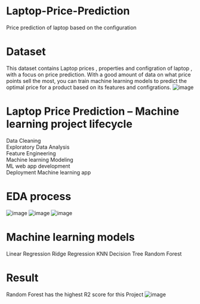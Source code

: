 # Laptop-Price-Prediction
Price prediction of laptop based on the configuration
# Dataset 
This dataset contains Laptop prices , properties and configration of laptop , with a focus on price prediction. With a good amount of data on what price points sell the most, you can train machine learning models to predict the optimal price for a product based on its features and configrations.
![image](https://github.com/Ashishkumar137/Laptop-Price-Prediction/assets/129428368/05a50fa2-470a-4f47-a66f-99338107f24c)

# Laptop Price Prediction – Machine learning project lifecycle
Data Cleaning<br/>
Exploratory Data Analysis<br/>
Feature Engineering<br/>
Machine learning Modeling<br/>
ML web app development<br/>
Deployment Machine learning app<br/>
# EDA process 
![image](https://github.com/Ashishkumar137/Laptop-Price-Prediction/assets/129428368/c5fc4be8-f688-4b6c-9fc6-e9c9e32e0035)
![image](https://github.com/Ashishkumar137/Laptop-Price-Prediction/assets/129428368/6ad091e2-a7d6-48f0-bdef-6b98b2017c31)
![image](https://github.com/Ashishkumar137/Laptop-Price-Prediction/assets/129428368/e9845c2c-5677-49c7-a1e1-ca51ea844977)

# Machine learning models 
Linear Regression 
Ridge Regression 
KNN
Decision Tree
Random Forest

# Result 
Random Forest has the highest R2 score for this Project 
![image](https://github.com/Ashishkumar137/Laptop-Price-Prediction/assets/129428368/1dfbc328-077b-499f-a110-26119a899086)





